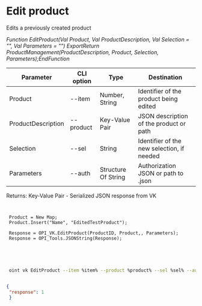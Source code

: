 ﻿---
sidebar_position: 5
---

# Edit product
 Edits a previously created product


*Function EditProduct(Val Product, Val ProductDescription, Val Selection = "", Val Parameters = "") ExportReturn ProductManagement(ProductDescription, Product, Selection, Parameters);EndFunction*

 | Parameter | CLI option | Type | Destination |
 |-|-|-|-|
 | Product | --item | Number, String | Identifier of the product being edited |
 | ProductDescription | --product | Key-Value Pair | JSON description of the product or path |
 | Selection | --sel | String | Identifier of the new selection, if needed |
 | Parameters | --auth | Structure Of String | Authorization JSON or path to .json |

 
 Returns: Key-Value Pair - Serialized JSON response from VK

```bsl title="Code example"
	
 
 Product = New Map;
 Product.Insert("Name", "EditedTestProduct");
 
 Response = OPI_VK.EditProduct(ProductID, Product,, Parameters);
 Response = OPI_Tools.JSONString(Response);
 

	
```

```sh title="CLI command example"
 
 oint vk EditProduct --item %item% --product %product% --sel %sel% --auth %auth%

```


```json title="Result"

{
 "response": 1
 }

```
